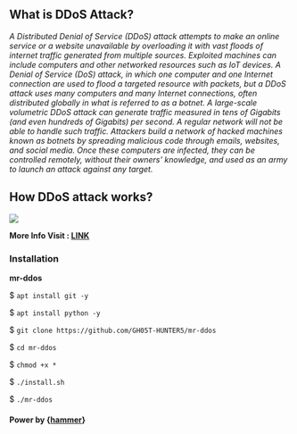 ## What is DDoS Attack?

<i>
A Distributed Denial of Service (DDoS) attack attempts to make an online service or a website unavailable by overloading it with vast floods of internet traffic generated from multiple sources. Exploited machines can include computers and other networked resources such as IoT devices.
A Denial of Service (DoS) attack, in which one computer and one Internet connection are used to flood a targeted resource with packets, but a DDoS attack uses many computers and many Internet connections, often distributed globally in what is referred to as a botnet.
A large-scale volumetric DDoS attack can generate traffic measured in tens of Gigabits (and even hundreds of Gigabits) per second. A regular network will not be able to handle such traffic. Attackers build a network of hacked machines known as botnets by spreading malicious code through emails, websites, and social media. Once these computers are infected, they can be controlled remotely, without their owners' knowledge, and used as an army to launch an attack against any target.</i>

## How DDoS attack works?

<a href="https://www.javatpoint.com/what-is-ddos-attack"><img src="https://l.top4top.io/p_2589eypuq0.jpg"></a>

<b>More Info Visit : <a href="https://www.javatpoint.com/what-is-ddos-attack">LINK</a></b>

### Installation

<b>mr-ddos</b>

$ `apt install git -y`

$ `apt install python -y`

$ `git clone https://github.com/GH05T-HUNTER5/mr-ddos`

$ `cd mr-ddos`

$ `chmod +x *`

$ `./install.sh`

$ `./mr-ddos`

#### Power by {<a href="https://github.com/cyweb/hammer">hammer</a>}
